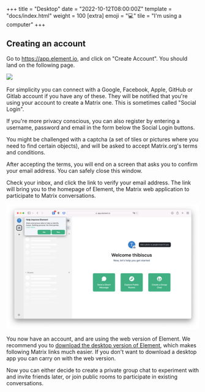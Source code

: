 +++
title = "Desktop"
date = "2022-10-12T08:00:00Z"
template = "docs/index.html"
weight = 100
[extra]
emoji = "💻️"
tile = "I'm using a computer"
+++

## Creating an account

Go to <https://app.element.io>, and click on "Create Account". You should land
on the following page.

![](element-io-sign-up.png)

For simplicity you can connect with a Google, Facebook, Apple, GitHub or Gitlab
account if you have any of these. They will be notified that you're using your
account to create a Matrix one. This is sometimes called "Social Login".

If you're more privacy conscious, you can also register by entering a username,
password and email in the form below the Social Login buttons.

You might be challenged with a captcha (a set of tiles or pictures where you
need to find certain objects), and will be asked to accept Matrix.org's terms
and conditions.

After accepting the terms, you will end on a screen that asks you to confirm
your email address. You can safely close this window.

Check your inbox, and click the link to verify your email address. The link will
bring you to the homepage of Element, the Matrix web application to participate
to Matrix conversations.

![](element-landing-page.png)

You now have an account, and are using the web version of Element. We recommend
you to [download the desktop version of Element](https://element.io/get-started#download),
which makes following Matrix links much easier. If you don't want to download a
desktop app you can carry on with the web version.

Now you can either decide to create a private group chat to experiment with and
invite friends later, or join public rooms to participate in existing
conversations.
